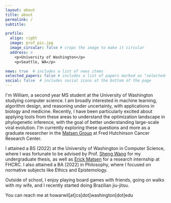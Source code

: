 ```yaml
---
layout: about
title: about
permalink: /
subtitle:

profile:
  align: right
  image: prof_pic.jpg
  image_circular: false # crops the image to make it circular
  address: >
    <p>University of Washington</p>
    <p>Seattle, WA</p>

news: true  # includes a list of news items
selected_papers: false # includes a list of papers marked as "selected={true}"
social: false  # includes social icons at the bottom of the page
---
```


I'm William, a second year MS student at the University of Washington studying computer science.
I am broadly interested in machine learning, algorithm design, and reasoning under uncertainty, with applications in biology and medicine.
Recently, I have been particularly excited about applying tools from these areas to understand the optimization landscape in phylogenetic inference, with the goal of better understanding large-scale viral evolution.
I'm currently exploring these questions and more as a graduate researcher in the [Matsen Group](https://matsen.fredhutch.org/) at Fred Hutchinson Cancer Research Center.

I attained a BS (2022) at the University of Washington in Computer Science, where I was fortunate to be advised by Prof. [Sheng Wang](https://homes.cs.washington.edu/~swang/) for my undergraduate thesis, as well as [Erick Matsen](https://matsen.fredhutch.org/) for a research internship at FHCRC.
I also attained a BA (2022) in Philosophy, where I focused on normative subjects like Ethics and Epistemology.

Outside of school, I enjoy playing board games with friends, going on walks with my wife, and I recently started doing Brazilian jiu-jitsu.

You can reach me at howarwil[at]cs[dot]washington[dot]edu
